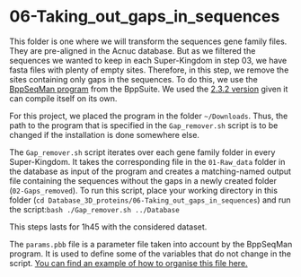 # 06-Taking_out_gaps_in_sequences

This folder is one where we will transform the sequences gene family files. They are pre-aligned in the Acnuc database. But as we filtered the sequences we wanted to keep in each Super-Kingdom in step 03, we have fasta files with plenty of empty sites. Therefore, in this step, we remove the sites containing only gaps in the sequences.
To do this, we use the [BppSeqMan program](https://github.com/BioPP/bppsuite) from the BppSuite. We used the [2.3.2 version](https://github.com/BioPP/bppsuite/releases/tag/v2.3.2) given it can compile itself on its own.

For this project, we placed the program in the folder `~/Downloads`. Thus, the path to the program that is specified in the `Gap_remover.sh` script is to be changed if the installation is done somewhere else.

The `Gap_remover.sh` script iterates over each gene family folder in every Super-Kingdom. It takes the corresponding file in the `01-Raw_data` folder in the database as input of the program and creates a matching-named output file containing the sequences without the gaps in a newly created folder (`02-Gaps_removed`).
To run this script, place your working directory in this folder (`cd Database_3D_proteins/06-Taking_out_gaps_in_sequences`) and run the script:`bash ./Gap_remover.sh ../Database`

This steps lasts for 1h45 with the considered dataset.

The `params.pbb` file is a parameter file taken into account by the BppSeqMan program. It is used to define some of the variables that do not change in the script. [You can find an example of how to organise this file here.](https://github.com/BioPP/bppsuite/blob/master/Examples/SequenceManipulation/SeqMan.bpp)